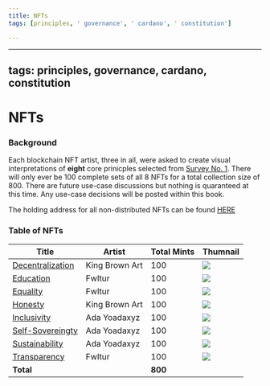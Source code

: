 ```yaml
---
title: NFTs
tags: [principles, ' governance', ' cardano', ' constitution']

---
```


---
tags: principles, governance, cardano, constitution
---

# NFTs

### Background

Each blockchain NFT artist, three in all, were asked to create visual interpretations of **eight** core prinicples selected from [Survey No. 1](/LI0gVbBiQveipjM1XrOSSw). There will only ever be 100 complete sets of all 8 NFTs for a total collection size of 800. There are future use-case discussions but nothing is quaranteed at this time. Any use-case decisions will be posted within this book.

The holding address for all non-distributed NFTs can be found [HERE](https://pool.pm/addr1q8n0j0f28yudzgmljgscq57y6zeua5d6mnl6726f9j4eryq22vlyhls0d60vul5tj5d66y46fuyvx7hxuz70az4ksu0scredrw)

### Table of NFTs

| Title            | Artist         | Total Mints | Thumnail |
| -----            | -------------- | ----------  | ----     |
| [Decentralization](https://hackmd.io/@zaRRiZ6-RuKUOMNklY0lVg/ByALRCHgo)       | King Brown Art    | 100 | [![](https://i.imgur.com/Mzgh7NG.jpg)](/rtuzEK9NRueYZKD6HKsxmg) |
| [Education](https://hackmd.io/@zaRRiZ6-RuKUOMNklY0lVg/SkthtX9xi)             | Fwltur            | 100 | [![](https://i.imgur.com/qNAVwdD.jpg)](/glnRO3vcRhCzoYydpJ7z1g) |
| [Equality](https://hackmd.io/@zaRRiZ6-RuKUOMNklY0lVg/SJF5cm9gs)               | Fwltur            | 100 | [![](https://i.imgur.com/8GarzbB.jpg)](/9YeJqu3VR2Gr8eWFVc6PAA) |
| [Honesty](https://hackmd.io/@zaRRiZ6-RuKUOMNklY0lVg/HJTWARrej)               | King Brown Art    | 100 | [![](https://i.imgur.com/Es6CwwC.jpg)](/D2snyRhHQVqaxMluSnZFlA) |
| [Inclusivity](https://hackmd.io/@zaRRiZ6-RuKUOMNklY0lVg/rJL9nCrgo)           | Ada Yoadaxyz      | 100 | [![](https://i.imgur.com/RqdsulW.jpg)](/9tVyhTOJS0eKOrelNU854w) |
| [Self-Sovereingty](https://hackmd.io/@zaRRiZ6-RuKUOMNklY0lVg/SkkT3CBgo)       | Ada Yoadaxyz      | 100 | [![](https://i.imgur.com/pYHW7Z7.jpg)](/jwoy_WisQqqA9m-1JMOOBQ) |
| [Sustainability](https://hackmd.io/@zaRRiZ6-RuKUOMNklY0lVg/BJMuaRHgj)         | Ada Yoadaxyz      | 100 | [![](https://i.imgur.com/sPBPRXA.jpg)](/417GlGbLTKW3b7AcdAYBwg) |
| [Transparency](https://hackmd.io/@zaRRiZ6-RuKUOMNklY0lVg/Skxgs75gi)           | Fwltur            | 100 | [![](https://i.imgur.com/snnKtfn.jpg)](/qd25OJBcQqurC1OvrDDxTA) |
| **Total**                   |                   | **800**


